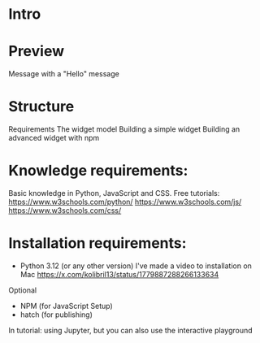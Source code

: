 # Intro

# Preview
Message with a "Hello" message

# Structure

Requirements 
The widget model 
Building a simple widget
Building an advanced widget with npm

# Knowledge requirements:

Basic knowledge in Python, JavaScript and CSS.
Free tutorials:
https://www.w3schools.com/python/
https://www.w3schools.com/js/
https://www.w3schools.com/css/

# Installation requirements:

* Python 3.12 (or any other version)
I've made a video to installation on Mac
https://x.com/kolibril13/status/1779887288266133634

Optional

* NPM (for JavaScript Setup)
* hatch (for publishing)

In tutorial: using Jupyter, but you can also use the interactive playground